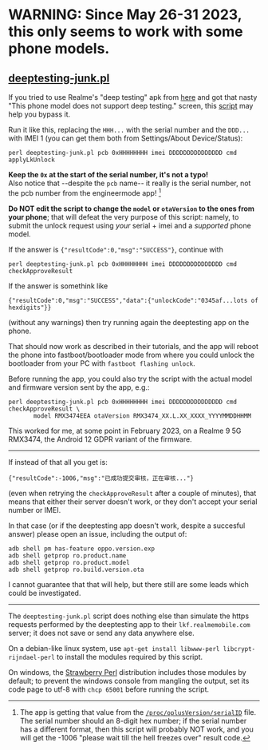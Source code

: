 # WARNING: Since May 26-31 2023, this only seems to work with some phone models.

## [deeptesting-junk.pl](deeptesting-junk.pl)

If you tried to use Realme's "deep testing" apk from [here](https://c.realme.com/in/post-details/1591008567903752192)
and got that nasty "This phone model does not support deep testing." screen,
this [script](deeptesting-junk.pl) may help you bypass it.

Run it like this, replacing the `HHH...` with the serial number and the `DDD...`
with IMEI 1 (you can get them both from Settings/About Device/Status):
```
perl deeptesting-junk.pl pcb 0xHHHHHHHH imei DDDDDDDDDDDDDDD cmd applyLkUnlock
```
**Keep the `0x` at the start of the serial number, it's not a typo!**\
Also notice that --despite the `pcb` name-- it really is the serial number, not the
pcb number from the engineermode app! [^1]

**Do NOT edit the script to change the `model` or `otaVersion` to the ones from your phone**; that will defeat the very purpose of this script: namely, to submit the unlock request using *your* serial + imei and a *supported* phone model.

If the answer is `{"resultCode":0,"msg":"SUCCESS"}`, continue with
```
perl deeptesting-junk.pl pcb 0xHHHHHHHH imei DDDDDDDDDDDDDDD cmd checkApproveResult
```
If the answer is somethink like
```
{"resultCode":0,"msg":"SUCCESS","data":{"unlockCode":"0345af...lots of hexdigits"}}
```
(without any warnings) then try running again the deeptesting app on the phone.

That should now work as described in their tutorials, and the app will reboot the phone
into fastboot/bootloader mode from where you could unlock the bootloader from
your PC with `fastboot flashing unlock`.

Before running the app, you could also try the script with the actual model and
firmware version sent by the app, e.g.:
```
perl deeptesting-junk.pl pcb 0xHHHHHHHH imei DDDDDDDDDDDDDDD cmd checkApproveResult \
       model RMX3474EEA otaVersion RMX3474_XX.L.XX_XXXX_YYYYMMDDHHMM
```

This worked for me, at some point in February 2023, on a Realme 9 5G RMX3474, the
Android 12 GDPR variant of the firmware.

-----

If instead of that all you get is:
```
{"resultCode":-1006,"msg":"已成功提交审核，正在审核..."}
```
(even when retrying the `checkApproveResult` after a couple of minutes), that means
that either their server doesn't work, or they don't accept your serial number or IMEI.

In that case (or if the deeptesting app doesn't work, despite a succesful answer) please
open an issue, including the output of:
```
adb shell pm has-feature oppo.version.exp
adb shell getprop ro.product.name
adb shell getprop ro.product.model
adb shell getprop ro.build.version.ota
```

I cannot guarantee that that will help, but there still are some leads which could be
investigated.

-----

The `deeptesting-junk.pl` script does nothing else than simulate the https requests
performed by the deeptesting app to their `lkf.realmemobile.com` server; it does not
save or send any data anywhere else.

On a debian-like linux system, use `apt-get install libwww-perl libcrypt-rijndael-perl`
to install the modules required by this script.

On windows, the [Strawberry Perl](https://strawberryperl.com/) distribution includes
those modules by default; to prevent the windows console from mangling the output, set
its code page to utf-8 with `chcp 65001` before running the script.

[^1]: The app is getting that value from the [`/proc/oplusVersion/serialID`][serial_id] file. The serial number should an 8-digit hex number; if the serial number has a different format, then this script will probably NOT work, and you will get the -1006 "please wait till the hell freezes over" result code.

[serial_id]: https://github.com/realme-kernel-opensource/realme_9pro-5G_9-5G_V25_Q5-AndroidT-vendor-source/blob/9b580d19cd823d93177691661bba365faba23096/vendor/oplus/kernel/system/oplus_project/qcom/oplus_project.c#L362
